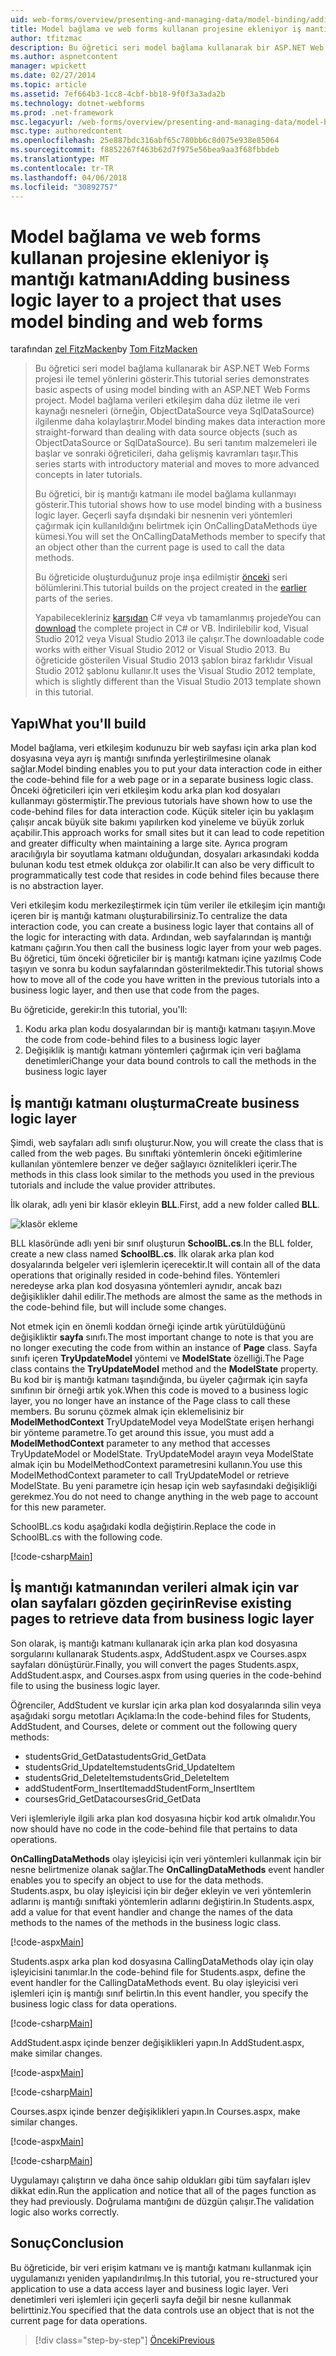 ```yaml
---
uid: web-forms/overview/presenting-and-managing-data/model-binding/adding-business-logic-layer
title: Model bağlama ve web forms kullanan projesine ekleniyor iş mantığı katmanı | Microsoft Docs
author: tfitzmac
description: Bu öğretici seri model bağlama kullanarak bir ASP.NET Web Forms projesi ile temel yönlerini gösterir. Model bağlama verileri etkileşim daha fazla düz - sağlar...
ms.author: aspnetcontent
manager: wpickett
ms.date: 02/27/2014
ms.topic: article
ms.assetid: 7ef664b3-1cc8-4cbf-bb18-9f0f3a3ada2b
ms.technology: dotnet-webforms
ms.prod: .net-framework
msc.legacyurl: /web-forms/overview/presenting-and-managing-data/model-binding/adding-business-logic-layer
msc.type: authoredcontent
ms.openlocfilehash: 25e887bdc316abf65c780bb6c8d075e938e85064
ms.sourcegitcommit: f8852267f463b62d7f975e56bea9aa3f68fbbdeb
ms.translationtype: MT
ms.contentlocale: tr-TR
ms.lasthandoff: 04/06/2018
ms.locfileid: "30892757"
---
```

<a name="adding-business-logic-layer-to-a-project-that-uses-model-binding-and-web-forms"></a><span data-ttu-id="d8bd3-104">Model bağlama ve web forms kullanan projesine ekleniyor iş mantığı katmanı</span><span class="sxs-lookup"><span data-stu-id="d8bd3-104">Adding business logic layer to a project that uses model binding and web forms</span></span>
====================
<span data-ttu-id="d8bd3-105">tarafından [zel FitzMacken](https://github.com/tfitzmac)</span><span class="sxs-lookup"><span data-stu-id="d8bd3-105">by [Tom FitzMacken](https://github.com/tfitzmac)</span></span>

> <span data-ttu-id="d8bd3-106">Bu öğretici seri model bağlama kullanarak bir ASP.NET Web Forms projesi ile temel yönlerini gösterir.</span><span class="sxs-lookup"><span data-stu-id="d8bd3-106">This tutorial series demonstrates basic aspects of using model binding with an ASP.NET Web Forms project.</span></span> <span data-ttu-id="d8bd3-107">Model bağlama verileri etkileşim daha düz iletme ile veri kaynağı nesneleri (örneğin, ObjectDataSource veya SqlDataSource) ilgilenme daha kolaylaştırır.</span><span class="sxs-lookup"><span data-stu-id="d8bd3-107">Model binding makes data interaction more straight-forward than dealing with data source objects (such as ObjectDataSource or SqlDataSource).</span></span> <span data-ttu-id="d8bd3-108">Bu seri tanıtım malzemeleri ile başlar ve sonraki öğreticileri, daha gelişmiş kavramları taşır.</span><span class="sxs-lookup"><span data-stu-id="d8bd3-108">This series starts with introductory material and moves to more advanced concepts in later tutorials.</span></span>
> 
> <span data-ttu-id="d8bd3-109">Bu öğretici, bir iş mantığı katmanı ile model bağlama kullanmayı gösterir.</span><span class="sxs-lookup"><span data-stu-id="d8bd3-109">This tutorial shows how to use model binding with a business logic layer.</span></span> <span data-ttu-id="d8bd3-110">Geçerli sayfa dışındaki bir nesnenin veri yöntemleri çağırmak için kullanıldığını belirtmek için OnCallingDataMethods üye kümesi.</span><span class="sxs-lookup"><span data-stu-id="d8bd3-110">You will set the OnCallingDataMethods member to specify that an object other than the current page is used to call the data methods.</span></span>
> 
> <span data-ttu-id="d8bd3-111">Bu öğreticide oluşturduğunuz proje inşa edilmiştir [önceki](retrieving-data.md) seri bölümlerini.</span><span class="sxs-lookup"><span data-stu-id="d8bd3-111">This tutorial builds on the project created in the [earlier](retrieving-data.md) parts of the series.</span></span>
> 
> <span data-ttu-id="d8bd3-112">Yapabilecekleriniz [karşıdan](https://go.microsoft.com/fwlink/?LinkId=286116) C# veya vb tamamlanmış projede</span><span class="sxs-lookup"><span data-stu-id="d8bd3-112">You can [download](https://go.microsoft.com/fwlink/?LinkId=286116) the complete project in C# or VB.</span></span> <span data-ttu-id="d8bd3-113">İndirilebilir kod, Visual Studio 2012 veya Visual Studio 2013 ile çalışır.</span><span class="sxs-lookup"><span data-stu-id="d8bd3-113">The downloadable code works with either Visual Studio 2012 or Visual Studio 2013.</span></span> <span data-ttu-id="d8bd3-114">Bu öğreticide gösterilen Visual Studio 2013 şablon biraz farklıdır Visual Studio 2012 şablonu kullanır.</span><span class="sxs-lookup"><span data-stu-id="d8bd3-114">It uses the Visual Studio 2012 template, which is slightly different than the Visual Studio 2013 template shown in this tutorial.</span></span>


## <a name="what-youll-build"></a><span data-ttu-id="d8bd3-115">Yapı</span><span class="sxs-lookup"><span data-stu-id="d8bd3-115">What you'll build</span></span>

<span data-ttu-id="d8bd3-116">Model bağlama, veri etkileşim kodunuzu bir web sayfası için arka plan kod dosyasına veya ayrı iş mantığı sınıfında yerleştirilmesine olanak sağlar.</span><span class="sxs-lookup"><span data-stu-id="d8bd3-116">Model binding enables you to put your data interaction code in either the code-behind file for a web page or in a separate business logic class.</span></span> <span data-ttu-id="d8bd3-117">Önceki öğreticileri için veri etkileşim kodu arka plan kod dosyaları kullanmayı göstermiştir.</span><span class="sxs-lookup"><span data-stu-id="d8bd3-117">The previous tutorials have shown how to use the code-behind files for data interaction code.</span></span> <span data-ttu-id="d8bd3-118">Küçük siteler için bu yaklaşım çalışır ancak büyük site bakımı yapılırken kod yineleme ve büyük zorluk açabilir.</span><span class="sxs-lookup"><span data-stu-id="d8bd3-118">This approach works for small sites but it can lead to code repetition and greater difficulty when maintaining a large site.</span></span> <span data-ttu-id="d8bd3-119">Ayrıca program aracılığıyla bir soyutlama katmanı olduğundan, dosyaları arkasındaki kodda bulunan kodu test etmek oldukça zor olabilir.</span><span class="sxs-lookup"><span data-stu-id="d8bd3-119">It can also be very difficult to programmatically test code that resides in code behind files because there is no abstraction layer.</span></span>

<span data-ttu-id="d8bd3-120">Veri etkileşim kodu merkezileştirmek için tüm veriler ile etkileşim için mantığı içeren bir iş mantığı katmanı oluşturabilirsiniz.</span><span class="sxs-lookup"><span data-stu-id="d8bd3-120">To centralize the data interaction code, you can create a business logic layer that contains all of the logic for interacting with data.</span></span> <span data-ttu-id="d8bd3-121">Ardından, web sayfalarından iş mantığı katmanı çağırın.</span><span class="sxs-lookup"><span data-stu-id="d8bd3-121">You then call the business logic layer from your web pages.</span></span> <span data-ttu-id="d8bd3-122">Bu öğretici, tüm önceki öğreticiler bir iş mantığı katmanı içine yazılmış Code taşıyın ve sonra bu kodun sayfalarından gösterilmektedir.</span><span class="sxs-lookup"><span data-stu-id="d8bd3-122">This tutorial shows how to move all of the code you have written in the previous tutorials into a business logic layer, and then use that code from the pages.</span></span>

<span data-ttu-id="d8bd3-123">Bu öğreticide, gerekir:</span><span class="sxs-lookup"><span data-stu-id="d8bd3-123">In this tutorial, you'll:</span></span>

1. <span data-ttu-id="d8bd3-124">Kodu arka plan kodu dosyalarından bir iş mantığı katmanı taşıyın.</span><span class="sxs-lookup"><span data-stu-id="d8bd3-124">Move the code from code-behind files to a business logic layer</span></span>
2. <span data-ttu-id="d8bd3-125">Değişiklik iş mantığı katmanı yöntemleri çağırmak için veri bağlama denetimleri</span><span class="sxs-lookup"><span data-stu-id="d8bd3-125">Change your data bound controls to call the methods in the business logic layer</span></span>

## <a name="create-business-logic-layer"></a><span data-ttu-id="d8bd3-126">İş mantığı katmanı oluşturma</span><span class="sxs-lookup"><span data-stu-id="d8bd3-126">Create business logic layer</span></span>

<span data-ttu-id="d8bd3-127">Şimdi, web sayfaları adlı sınıfı oluşturur.</span><span class="sxs-lookup"><span data-stu-id="d8bd3-127">Now, you will create the class that is called from the web pages.</span></span> <span data-ttu-id="d8bd3-128">Bu sınıftaki yöntemlerin önceki eğitimlerine kullanılan yöntemlere benzer ve değer sağlayıcı öznitelikleri içerir.</span><span class="sxs-lookup"><span data-stu-id="d8bd3-128">The methods in this class look similar to the methods you used in the previous tutorials and include the value provider attributes.</span></span>

<span data-ttu-id="d8bd3-129">İlk olarak, adlı yeni bir klasör ekleyin **BLL**.</span><span class="sxs-lookup"><span data-stu-id="d8bd3-129">First, add a new folder called **BLL**.</span></span>

![klasör ekleme](adding-business-logic-layer/_static/image1.png)

<span data-ttu-id="d8bd3-131">BLL klasöründe adlı yeni bir sınıf oluşturun **SchoolBL.cs**.</span><span class="sxs-lookup"><span data-stu-id="d8bd3-131">In the BLL folder, create a new class named **SchoolBL.cs**.</span></span> <span data-ttu-id="d8bd3-132">İlk olarak arka plan kod dosyalarında belgeler veri işlemlerin içerecektir.</span><span class="sxs-lookup"><span data-stu-id="d8bd3-132">It will contain all of the data operations that originally resided in code-behind files.</span></span> <span data-ttu-id="d8bd3-133">Yöntemleri neredeyse arka plan kod dosyasına yöntemleri aynıdır, ancak bazı değişiklikler dahil edilir.</span><span class="sxs-lookup"><span data-stu-id="d8bd3-133">The methods are almost the same as the methods in the code-behind file, but will include some changes.</span></span>

<span data-ttu-id="d8bd3-134">Not etmek için en önemli koddan örneği içinde artık yürütüldüğünü değişikliktir **sayfa** sınıfı.</span><span class="sxs-lookup"><span data-stu-id="d8bd3-134">The most important change to note is that you are no longer executing the code from within an instance of **Page** class.</span></span> <span data-ttu-id="d8bd3-135">Sayfa sınıfı içeren **TryUpdateModel** yöntemi ve **ModelState** özelliği.</span><span class="sxs-lookup"><span data-stu-id="d8bd3-135">The Page class contains the **TryUpdateModel** method and the **ModelState** property.</span></span> <span data-ttu-id="d8bd3-136">Bu kod bir iş mantığı katmanı taşındığında, bu üyeler çağırmak için sayfa sınıfının bir örneği artık yok.</span><span class="sxs-lookup"><span data-stu-id="d8bd3-136">When this code is moved to a business logic layer, you no longer have an instance of the Page class to call these members.</span></span> <span data-ttu-id="d8bd3-137">Bu sorunu çözmek almak için eklemelisiniz bir **ModelMethodContext** TryUpdateModel veya ModelState erişen herhangi bir yönteme parametre.</span><span class="sxs-lookup"><span data-stu-id="d8bd3-137">To get around this issue, you must add a **ModelMethodContext** parameter to any method that accesses TryUpdateModel or ModelState.</span></span> <span data-ttu-id="d8bd3-138">TryUpdateModel arayın veya ModelState almak için bu ModelMethodContext parametresini kullanın.</span><span class="sxs-lookup"><span data-stu-id="d8bd3-138">You use this ModelMethodContext parameter to call TryUpdateModel or retrieve ModelState.</span></span> <span data-ttu-id="d8bd3-139">Bu yeni parametre için hesap için web sayfasındaki değişikliği gerekmez.</span><span class="sxs-lookup"><span data-stu-id="d8bd3-139">You do not need to change anything in the web page to account for this new parameter.</span></span>

<span data-ttu-id="d8bd3-140">SchoolBL.cs kodu aşağıdaki kodla değiştirin.</span><span class="sxs-lookup"><span data-stu-id="d8bd3-140">Replace the code in SchoolBL.cs with the following code.</span></span>

[!code-csharp[Main](adding-business-logic-layer/samples/sample1.cs)]

## <a name="revise-existing-pages-to-retrieve-data-from-business-logic-layer"></a><span data-ttu-id="d8bd3-141">İş mantığı katmanından verileri almak için var olan sayfaları gözden geçirin</span><span class="sxs-lookup"><span data-stu-id="d8bd3-141">Revise existing pages to retrieve data from business logic layer</span></span>

<span data-ttu-id="d8bd3-142">Son olarak, iş mantığı katmanı kullanarak için arka plan kod dosyasına sorgularını kullanarak Students.aspx, AddStudent.aspx ve Courses.aspx sayfaları dönüştürür.</span><span class="sxs-lookup"><span data-stu-id="d8bd3-142">Finally, you will convert the pages Students.aspx, AddStudent.aspx, and Courses.aspx from using queries in the code-behind file to using the business logic layer.</span></span>

<span data-ttu-id="d8bd3-143">Öğrenciler, AddStudent ve kurslar için arka plan kod dosyalarında silin veya aşağıdaki sorgu metotları Açıklama:</span><span class="sxs-lookup"><span data-stu-id="d8bd3-143">In the code-behind files for Students, AddStudent, and Courses, delete or comment out the following query methods:</span></span>

- <span data-ttu-id="d8bd3-144">studentsGrid\_GetData</span><span class="sxs-lookup"><span data-stu-id="d8bd3-144">studentsGrid\_GetData</span></span>
- <span data-ttu-id="d8bd3-145">studentsGrid\_UpdateItem</span><span class="sxs-lookup"><span data-stu-id="d8bd3-145">studentsGrid\_UpdateItem</span></span>
- <span data-ttu-id="d8bd3-146">studentsGrid\_DeleteItem</span><span class="sxs-lookup"><span data-stu-id="d8bd3-146">studentsGrid\_DeleteItem</span></span>
- <span data-ttu-id="d8bd3-147">addStudentForm\_InsertItem</span><span class="sxs-lookup"><span data-stu-id="d8bd3-147">addStudentForm\_InsertItem</span></span>
- <span data-ttu-id="d8bd3-148">coursesGrid\_GetData</span><span class="sxs-lookup"><span data-stu-id="d8bd3-148">coursesGrid\_GetData</span></span>

<span data-ttu-id="d8bd3-149">Veri işlemleriyle ilgili arka plan kod dosyasına hiçbir kod artık olmalıdır.</span><span class="sxs-lookup"><span data-stu-id="d8bd3-149">You now should have no code in the code-behind file that pertains to data operations.</span></span>

<span data-ttu-id="d8bd3-150">**OnCallingDataMethods** olay işleyicisi için veri yöntemleri kullanmak için bir nesne belirtmenize olanak sağlar.</span><span class="sxs-lookup"><span data-stu-id="d8bd3-150">The **OnCallingDataMethods** event handler enables you to specify an object to use for the data methods.</span></span> <span data-ttu-id="d8bd3-151">Students.aspx, bu olay işleyicisi için bir değer ekleyin ve veri yöntemlerin adlarını iş mantığı sınıftaki yöntemlerin adlarını değiştirin.</span><span class="sxs-lookup"><span data-stu-id="d8bd3-151">In Students.aspx, add a value for that event handler and change the names of the data methods to the names of the methods in the business logic class.</span></span>

[!code-aspx[Main](adding-business-logic-layer/samples/sample2.aspx?highlight=3-4,8)]

<span data-ttu-id="d8bd3-152">Students.aspx arka plan kod dosyasına CallingDataMethods olay için olay işleyicisini tanımlar.</span><span class="sxs-lookup"><span data-stu-id="d8bd3-152">In the code-behind file for Students.aspx, define the event handler for the CallingDataMethods event.</span></span> <span data-ttu-id="d8bd3-153">Bu olay işleyicisi veri işlemleri için iş mantığı sınıf belirtin.</span><span class="sxs-lookup"><span data-stu-id="d8bd3-153">In this event handler, you specify the business logic class for data operations.</span></span>

[!code-csharp[Main](adding-business-logic-layer/samples/sample3.cs)]

<span data-ttu-id="d8bd3-154">AddStudent.aspx içinde benzer değişiklikleri yapın.</span><span class="sxs-lookup"><span data-stu-id="d8bd3-154">In AddStudent.aspx, make similar changes.</span></span>

[!code-aspx[Main](adding-business-logic-layer/samples/sample4.aspx?highlight=3-4)]

[!code-csharp[Main](adding-business-logic-layer/samples/sample5.cs)]

<span data-ttu-id="d8bd3-155">Courses.aspx içinde benzer değişiklikleri yapın.</span><span class="sxs-lookup"><span data-stu-id="d8bd3-155">In Courses.aspx, make similar changes.</span></span>

[!code-aspx[Main](adding-business-logic-layer/samples/sample6.aspx?highlight=3-4)]

[!code-csharp[Main](adding-business-logic-layer/samples/sample7.cs)]

<span data-ttu-id="d8bd3-156">Uygulamayı çalıştırın ve daha önce sahip oldukları gibi tüm sayfaları işlev dikkat edin.</span><span class="sxs-lookup"><span data-stu-id="d8bd3-156">Run the application and notice that all of the pages function as they had previously.</span></span> <span data-ttu-id="d8bd3-157">Doğrulama mantığını de düzgün çalışır.</span><span class="sxs-lookup"><span data-stu-id="d8bd3-157">The validation logic also works correctly.</span></span>

## <a name="conclusion"></a><span data-ttu-id="d8bd3-158">Sonuç</span><span class="sxs-lookup"><span data-stu-id="d8bd3-158">Conclusion</span></span>

<span data-ttu-id="d8bd3-159">Bu öğreticide, bir veri erişim katmanı ve iş mantığı katmanı kullanmak için uygulamanızı yeniden yapılandırılmış.</span><span class="sxs-lookup"><span data-stu-id="d8bd3-159">In this tutorial, you re-structured your application to use a data access layer and business logic layer.</span></span> <span data-ttu-id="d8bd3-160">Veri denetimleri veri işlemleri için geçerli sayfa değil bir nesne kullanmak belirttiniz.</span><span class="sxs-lookup"><span data-stu-id="d8bd3-160">You specified that the data controls use an object that is not the current page for data operations.</span></span>

> [!div class="step-by-step"]
> [<span data-ttu-id="d8bd3-161">Önceki</span><span class="sxs-lookup"><span data-stu-id="d8bd3-161">Previous</span></span>](using-query-string-values-to-retrieve-data.md)
